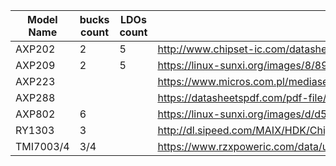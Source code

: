 Model Name | bucks count | LDOs count | DataSheet
--- | --- | --- | ---
AXP202 | 2 | 5 | http://www.chipset-ic.com/datasheet/AXP202.pdf
AXP209 | 2 | 5 | https://linux-sunxi.org/images/8/89/AXP209_Datasheet_v1.0en.pdf
AXP223 | | | https://www.micros.com.pl/mediaserver/info-uiaxp223.pdf
AXP288 | | | https://datasheetspdf.com/pdf-file/938454/X-Powers/AXP288/1
AXP802 | 6 | | https://linux-sunxi.org/images/d/d5/AXP802_Datasheet_V1.0.pdf
RY1303 | 3 | | http://dl.sipeed.com/MAIX/HDK/Chip_DS/RY1303%20Datasheet%20V1.9.pdf
TMI7003/4 | 3/4 | | https://www.rzxpoweric.com/data/upload/image/20210302/1614654497857451.pdf
